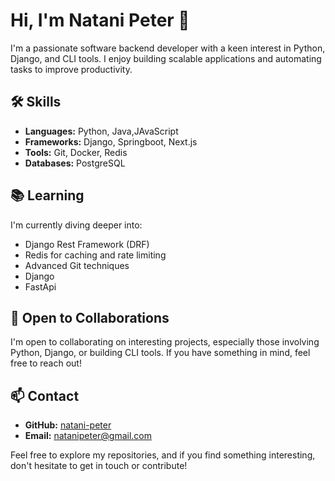 # Hi, I'm Natani Peter 👋

I'm a passionate software backend developer with a keen interest in Python, Django, and CLI tools. I enjoy building scalable applications and automating tasks to improve productivity. 

## 🛠️ Skills

- **Languages:** Python, Java,JAvaScript
- **Frameworks:** Django, Springboot, Next.js
- **Tools:** Git, Docker, Redis
- **Databases:** PostgreSQL

## 📚 Learning

I'm currently diving deeper into:

- Django Rest Framework (DRF)
- Redis for caching and rate limiting
- Advanced Git techniques
- Django
- FastApi

## 🌱 Open to Collaborations

I'm open to collaborating on interesting projects, especially those involving Python, Django, or building CLI tools. If you have something in mind, feel free to reach out!

## 📫 Contact

- **GitHub:** [natani-peter](https://github.com/natani-peter/)
- **Email:** [natanipeter@gmail.com](mailto:natanipeter@gmail.com)

Feel free to explore my repositories, and if you find something interesting, don't hesitate to get in touch or contribute!
